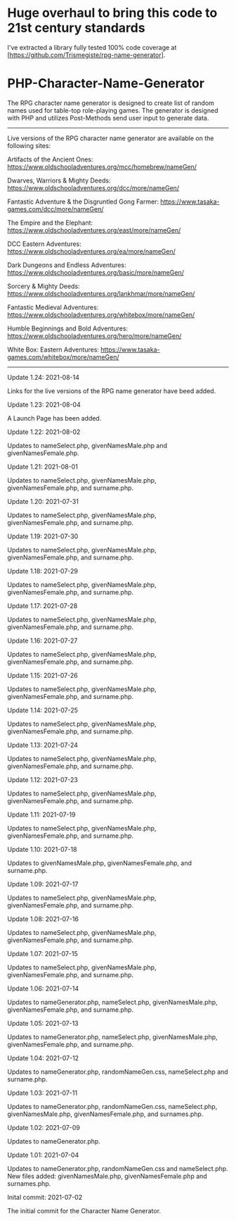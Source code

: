 # Huge overhaul to bring this code to 21st century standards
I've extracted a library fully tested 100% code coverage at [https://github.com/Trismegiste/rpg-name-generator].

# PHP-Character-Name-Generator
The RPG character name generator is designed to create list of random names used for table-top role-playing games.  The generator is designed with PHP and utilizes Post-Methods send user input to generate data.


---------------

Live versions of the RPG character name generator are available on the following sites:

Artifacts of the Ancient Ones:
https://www.oldschooladventures.org/mcc/homebrew/nameGen/

Dwarves, Warriors & Mighty Deeds:
https://www.oldschooladventures.org/dcc/more/nameGen/

Fantastic Adventure & the Disgruntled Gong Farmer:
https://www.tasaka-games.com/dcc/more/nameGen/

The Empire and the Elephant:
https://www.oldschooladventures.org/east/more/nameGen/

DCC Eastern Adventures:
https://www.oldschooladventures.org/ea/more/nameGen/

Dark Dungeons and Endless Adventures:
https://www.oldschooladventures.org/basic/more/nameGen/

Sorcery & Mighty Deeds:
https://www.oldschooladventures.org/lankhmar/more/nameGen/

Fantastic Medieval Adventures:
https://www.oldschooladventures.org/whitebox/more/nameGen/

Humble Beginnings and Bold Adventures:
https://www.oldschooladventures.org/hero/more/nameGen/

White Box: Eastern Adventures:
https://www.tasaka-games.com/whitebox/more/nameGen/

-------------

Update 1.24: 2021-08-14

Links for the live versions of the RPG name generator have beed added.

Update 1.23: 2021-08-04

A Launch Page has been added.


Update 1.22: 2021-08-02

Updates to nameSelect.php, givenNamesMale.php and givenNamesFemale.php.


Update 1.21: 2021-08-01

Updates to nameSelect.php, givenNamesMale.php, givenNamesFemale.php, and surname.php.


Update 1.20: 2021-07-31

Updates to nameSelect.php, givenNamesMale.php, givenNamesFemale.php, and surname.php.



Update 1.19: 2021-07-30

Updates to nameSelect.php, givenNamesMale.php, givenNamesFemale.php, and surname.php.



Update 1.18: 2021-07-29

Updates to nameSelect.php, givenNamesMale.php, givenNamesFemale.php, and surname.php.


Update 1.17: 2021-07-28

Updates to nameSelect.php, givenNamesMale.php, givenNamesFemale.php, and surname.php.


Update 1.16: 2021-07-27

Updates to nameSelect.php, givenNamesMale.php, givenNamesFemale.php, and surname.php.


Update 1.15: 2021-07-26

Updates to nameSelect.php, givenNamesMale.php, givenNamesFemale.php, and surname.php.



Update 1.14: 2021-07-25

Updates to nameSelect.php, givenNamesMale.php, givenNamesFemale.php, and surname.php.


Update 1.13: 2021-07-24

Updates to nameSelect.php, givenNamesMale.php, givenNamesFemale.php, and surname.php.


Update 1.12: 2021-07-23

Updates to nameSelect.php, givenNamesMale.php, givenNamesFemale.php, and surname.php.


Update 1.11: 2021-07-19

Updates to nameSelect.php, givenNamesMale.php, givenNamesFemale.php, and surname.php.


Update 1.10: 2021-07-18

Updates to givenNamesMale.php, givenNamesFemale.php, and surname.php.


Update 1.09: 2021-07-17

Updates to nameSelect.php, givenNamesMale.php, givenNamesFemale.php, and surname.php.


Update 1.08: 2021-07-16

Updates to nameSelect.php, givenNamesMale.php, givenNamesFemale.php, and surname.php.


Update 1.07: 2021-07-15

Updates to nameSelect.php, givenNamesMale.php, givenNamesFemale.php, and surname.php.


Update 1.06: 2021-07-14

Updates to nameGenerator.php, nameSelect.php, givenNamesMale.php, givenNamesFemale.php, and surname.php.


Update 1.05: 2021-07-13

Updates to nameGenerator.php, nameSelect.php, givenNamesMale.php, givenNamesFemale.php, and surname.php.



Update 1.04: 2021-07-12

Updates to nameGenerator.php, randomNameGen.css, nameSelect.php and surname.php.


Update 1.03: 2021-07-11

Updates to nameGenerator.php, randomNameGen.css, nameSelect.php, givenNamesMale.php, givenNamesFemale.php, and surnames.php.



Update 1.02: 2021-07-09

Updates to nameGenerator.php.



Update 1.01: 2021-07-04

Updates to nameGenerator.php, randomNameGen.css and nameSelect.php.  New files added: givenNamesMale.php, givenNamesFemale.php and surnames.php.


Inital commit: 2021-07-02

The initial commit for the Character Name Generator.
